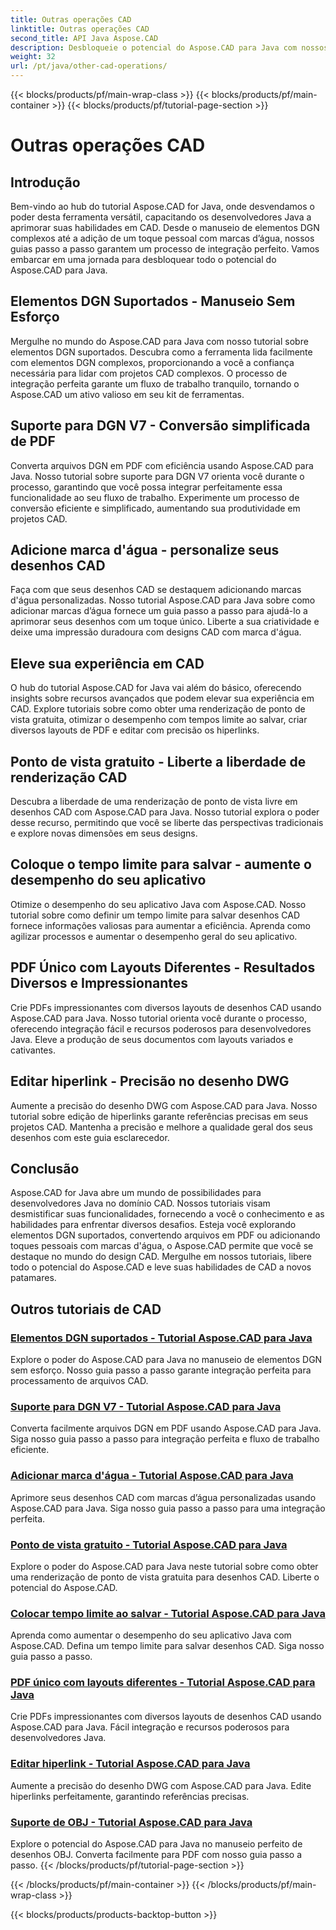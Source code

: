 ```yaml
---
title: Outras operações CAD
linktitle: Outras operações CAD
second_title: API Java Aspose.CAD
description: Desbloqueie o potencial do Aspose.CAD para Java com nossos tutoriais. Desde o manuseio de elementos DGN até a adição de marcas d'água, aprimore suas habilidades em CAD sem esforço.
weight: 32
url: /pt/java/other-cad-operations/
---
```


{{< blocks/products/pf/main-wrap-class >}}
{{< blocks/products/pf/main-container >}}
{{< blocks/products/pf/tutorial-page-section >}}

# Outras operações CAD

## Introdução

Bem-vindo ao hub do tutorial Aspose.CAD for Java, onde desvendamos o poder desta ferramenta versátil, capacitando os desenvolvedores Java a aprimorar suas habilidades em CAD. Desde o manuseio de elementos DGN complexos até a adição de um toque pessoal com marcas d’água, nossos guias passo a passo garantem um processo de integração perfeito. Vamos embarcar em uma jornada para desbloquear todo o potencial do Aspose.CAD para Java.

## Elementos DGN Suportados - Manuseio Sem Esforço

Mergulhe no mundo do Aspose.CAD para Java com nosso tutorial sobre elementos DGN suportados. Descubra como a ferramenta lida facilmente com elementos DGN complexos, proporcionando a você a confiança necessária para lidar com projetos CAD complexos. O processo de integração perfeita garante um fluxo de trabalho tranquilo, tornando o Aspose.CAD um ativo valioso em seu kit de ferramentas.

## Suporte para DGN V7 - Conversão simplificada de PDF

Converta arquivos DGN em PDF com eficiência usando Aspose.CAD para Java. Nosso tutorial sobre suporte para DGN V7 orienta você durante o processo, garantindo que você possa integrar perfeitamente essa funcionalidade ao seu fluxo de trabalho. Experimente um processo de conversão eficiente e simplificado, aumentando sua produtividade em projetos CAD.

## Adicione marca d'água - personalize seus desenhos CAD

Faça com que seus desenhos CAD se destaquem adicionando marcas d'água personalizadas. Nosso tutorial Aspose.CAD para Java sobre como adicionar marcas d’água fornece um guia passo a passo para ajudá-lo a aprimorar seus desenhos com um toque único. Liberte a sua criatividade e deixe uma impressão duradoura com designs CAD com marca d'água.

## Eleve sua experiência em CAD

O hub do tutorial Aspose.CAD for Java vai além do básico, oferecendo insights sobre recursos avançados que podem elevar sua experiência em CAD. Explore tutoriais sobre como obter uma renderização de ponto de vista gratuita, otimizar o desempenho com tempos limite ao salvar, criar diversos layouts de PDF e editar com precisão os hiperlinks.

## Ponto de vista gratuito - Liberte a liberdade de renderização CAD

Descubra a liberdade de uma renderização de ponto de vista livre em desenhos CAD com Aspose.CAD para Java. Nosso tutorial explora o poder desse recurso, permitindo que você se liberte das perspectivas tradicionais e explore novas dimensões em seus designs.

## Coloque o tempo limite para salvar - aumente o desempenho do seu aplicativo

Otimize o desempenho do seu aplicativo Java com Aspose.CAD. Nosso tutorial sobre como definir um tempo limite para salvar desenhos CAD fornece informações valiosas para aumentar a eficiência. Aprenda como agilizar processos e aumentar o desempenho geral do seu aplicativo.

## PDF Único com Layouts Diferentes - Resultados Diversos e Impressionantes

Crie PDFs impressionantes com diversos layouts de desenhos CAD usando Aspose.CAD para Java. Nosso tutorial orienta você durante o processo, oferecendo integração fácil e recursos poderosos para desenvolvedores Java. Eleve a produção de seus documentos com layouts variados e cativantes.

## Editar hiperlink - Precisão no desenho DWG

Aumente a precisão do desenho DWG com Aspose.CAD para Java. Nosso tutorial sobre edição de hiperlinks garante referências precisas em seus projetos CAD. Mantenha a precisão e melhore a qualidade geral dos seus desenhos com este guia esclarecedor.

## Conclusão

Aspose.CAD for Java abre um mundo de possibilidades para desenvolvedores Java no domínio CAD. Nossos tutoriais visam desmistificar suas funcionalidades, fornecendo a você o conhecimento e as habilidades para enfrentar diversos desafios. Esteja você explorando elementos DGN suportados, convertendo arquivos em PDF ou adicionando toques pessoais com marcas d'água, o Aspose.CAD permite que você se destaque no mundo do design CAD. Mergulhe em nossos tutoriais, libere todo o potencial do Aspose.CAD e leve suas habilidades de CAD a novos patamares.
## Outros tutoriais de CAD
### [Elementos DGN suportados - Tutorial Aspose.CAD para Java](./supported-dgn-elements/)
Explore o poder do Aspose.CAD para Java no manuseio de elementos DGN sem esforço. Nosso guia passo a passo garante integração perfeita para processamento de arquivos CAD.
### [Suporte para DGN V7 - Tutorial Aspose.CAD para Java](./support-for-dgn-v7/)
Converta facilmente arquivos DGN em PDF usando Aspose.CAD para Java. Siga nosso guia passo a passo para integração perfeita e fluxo de trabalho eficiente.
### [Adicionar marca d'água - Tutorial Aspose.CAD para Java](./add-watermark/)
Aprimore seus desenhos CAD com marcas d’água personalizadas usando Aspose.CAD para Java. Siga nosso guia passo a passo para uma integração perfeita.
### [Ponto de vista gratuito - Tutorial Aspose.CAD para Java](./free-point-of-view/)
Explore o poder do Aspose.CAD para Java neste tutorial sobre como obter uma renderização de ponto de vista gratuita para desenhos CAD. Liberte o potencial do Aspose.CAD.
### [Colocar tempo limite ao salvar - Tutorial Aspose.CAD para Java](./put-timeout-on-save/)
Aprenda como aumentar o desempenho do seu aplicativo Java com Aspose.CAD. Defina um tempo limite para salvar desenhos CAD. Siga nosso guia passo a passo.
### [PDF único com layouts diferentes - Tutorial Aspose.CAD para Java](./single-pdf-different-layouts/)
Crie PDFs impressionantes com diversos layouts de desenhos CAD usando Aspose.CAD para Java. Fácil integração e recursos poderosos para desenvolvedores Java.
### [Editar hiperlink - Tutorial Aspose.CAD para Java](./edit-hyperlink/)
Aumente a precisão do desenho DWG com Aspose.CAD para Java. Edite hiperlinks perfeitamente, garantindo referências precisas.
### [Suporte de OBJ - Tutorial Aspose.CAD para Java](./support-of-obj/)
Explore o potencial do Aspose.CAD para Java no manuseio perfeito de desenhos OBJ. Converta facilmente para PDF com nosso guia passo a passo.
{{< /blocks/products/pf/tutorial-page-section >}}

{{< /blocks/products/pf/main-container >}}
{{< /blocks/products/pf/main-wrap-class >}}

{{< blocks/products/products-backtop-button >}}
